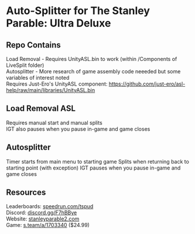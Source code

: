 # Auto-Splitter for The Stanley Parable: Ultra Deluxe

## Repo Contains

Load Removal - Requires UnityASL.bin to work (within /Components of LiveSplit folder)  
Autosplitter - More research of game assembly code neeeded but some variables of interest noted  
Requires Just-Ero's UnityASL component: https://github.com/just-ero/asl-help/raw/main/libraries/UnityASL.bin

## Load Removal ASL

Requires manual start and manual splits  
IGT also pauses when you pause in-game and game closes

## Autosplitter

Timer starts from main menu to starting game
Splits when returning back to starting point (with exception)
IGT pauses when you pause in-game and game closes

## Resources

Leaderboards: [speedrun.com/tspud](https://www.speedrun.com/tspud)  
Discord: [discord.gg/F7hBBye](https://discord.gg/F7hBBye)  
Website: [stanleyparable2.com](https://stanleyparable2.com/)  
Game: [s.team/a/1703340](https://s.team/a/1703340/) ($24.99)  
